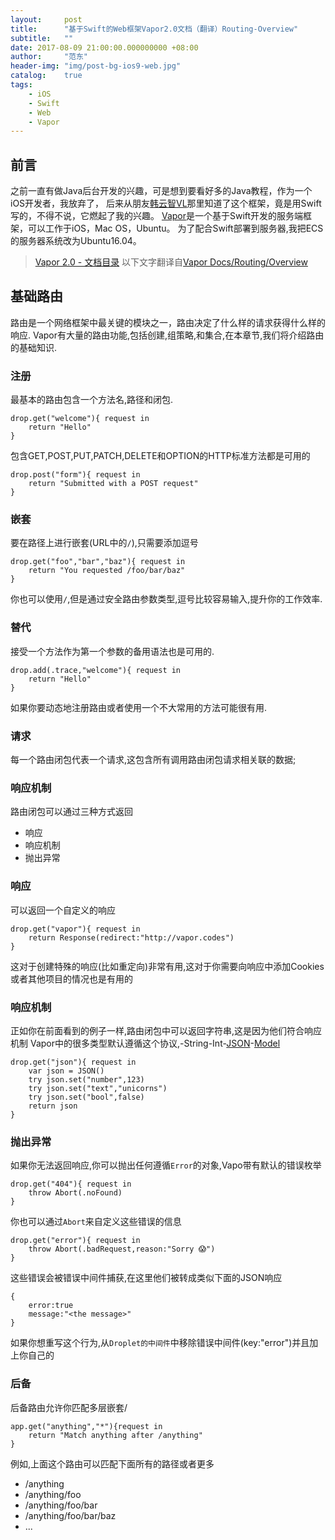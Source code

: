 ```yaml
---
layout:     post
title:      "基于Swift的Web框架Vapor2.0文档（翻译）Routing-Overview"
subtitle:   ""
date: 2017-08-09 21:00:00.000000000 +08:00
author:     "范东"
header-img: "img/post-bg-ios9-web.jpg"
catalog:    true
tags:
    - iOS
    - Swift
    - Web
    - Vapor
---
```

## 前言
之前一直有做Java后台开发的兴趣，可是想到要看好多的Java教程，作为一个iOS开发者，我放弃了，
后来从朋友[韩云智VL](http://www.jianshu.com/u/92f7630a351b)那里知道了这个框架，竟是用Swift写的，不得不说，它燃起了我的兴趣。
[Vapor](http://vapor.codes)是一个基于Swift开发的服务端框架，可以工作于iOS，Mac OS，Ubuntu。
为了配合Swift部署到服务器,我把ECS的服务器系统改为Ubuntu16.04。
> [Vapor 2.0 - 文档目录](http://blog.fandong.me/2017/08/01/iOS-SwiftVaporWeb/)
> 以下文字翻译自[Vapor Docs/Routing/Overview](https://docs.vapor.codes/2.0/routing/overview/)

## 基础路由
路由是一个网络框架中最关键的模块之一，路由决定了什么样的请求获得什么样的响应.
Vapor有大量的路由功能,包括创建,组策略,和集合,在本章节,我们将介绍路由的基础知识.
### 注册
最基本的路由包含一个方法名,路径和闭包.

```
drop.get("welcome"){ request in
	return "Hello"
}
```
包含GET,POST,PUT,PATCH,DELETE和OPTION的HTTP标准方法都是可用的

```
drop.post("form"){ request in
	return "Submitted with a POST request"
}
```
### 嵌套
要在路径上进行嵌套(URL中的```/```),只需要添加逗号

```
drop.get("foo","bar","baz"){ request in
	return "You requested /foo/bar/baz"
}
```
你也可以使用```/```,但是通过安全路由参数类型,逗号比较容易输入,提升你的工作效率.
### 替代
接受一个方法作为第一个参数的备用语法也是可用的.

```
drop.add(.trace,"welcome"){ request in
	return "Hello"
}
```
如果你要动态地注册路由或者使用一个不大常用的方法可能很有用.
### 请求
每一个路由闭包代表一个请求,这包含所有调用路由闭包请求相关联的数据;
### 响应机制
路由闭包可以通过三种方式返回
 - 响应
 - 响应机制
 - 抛出异常
### 响应
可以返回一个自定义的响应

```
drop.get("vapor"){ request in
	return Response(redirect:"http://vapor.codes")
}
```
这对于创建特殊的响应(比如重定向)非常有用,这对于你需要向响应中添加Cookies或者其他项目的情况也是有用的
### 响应机制
正如你在前面看到的例子一样,路由闭包中可以返回字符串,这是因为他们符合响应机制
Vapor中的很多类型默认遵循这个协议,-String-Int-[JSON](http://www.jianshu.com/p/87a42c06df7d)-[Model](http://www.jianshu.com/p/a919cd994f5b)

```
drop.get("json"){ request in
	var json = JSON()
	try json.set("number",123)
	try json.set("text","unicorns")
	try json.set("bool",false)
	return json
}
```
### 抛出异常
如果你无法返回响应,你可以抛出任何遵循```Error```的对象,Vapo带有默认的错误枚举

```
drop.get("404"){ request in
	throw Abort(.noFound)
}
```
你也可以通过```Abort```来自定义这些错误的信息

```
drop.get("error"){ request in
	throw Abort(.badRequest,reason:"Sorry 😱")
}
```
这些错误会被错误中间件捕获,在这里他们被转成类似下面的JSON响应

```
{
	error:true
	message:"<the message>"
}
```
如果你想重写这个行为,从```Droplet的中间件```中移除错误中间件(key:"error")并且加上你自己的
### 后备
后备路由允许你匹配多层嵌套/

```
app.get("anything","*"){request in
	return "Match anything after /anything"
}
```
例如,上面这个路由可以匹配下面所有的路径或者更多

- /anything
- /anything/foo
- /anything/foo/bar
- /anything/foo/bar/baz
- ...